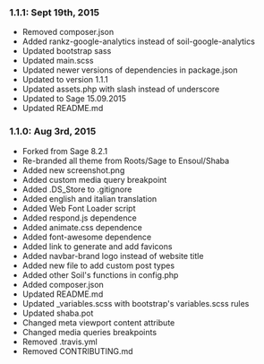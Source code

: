 ### 1.1.1: Sept 19th, 2015
* Removed composer.json
* Added rankz-google-analytics instead of soil-google-analytics
* Updated bootstrap sass
* Updated main.scss
* Updated newer versions of dependencies in package.json
* Updated to version 1.1.1
* Updated assets.php with slash instead of underscore
* Updated to Sage 15.09.2015
* Updated README.md

### 1.1.0: Aug 3rd, 2015
* Forked from Sage 8.2.1
* Re-branded all theme from Roots/Sage to Ensoul/Shaba
* Added new screenshot.png
* Added custom media query breakpoint
* Added .DS_Store to .gitignore
* Added english and italian translation
* Added Web Font Loader script
* Added respond.js dependence
* Added animate.css dependence
* Added font-awesome dependence
* Added link to generate and add favicons
* Added navbar-brand logo instead of website title
* Added new file to add custom post types
* Added other Soil's functions in config.php
* Added composer.json
* Updated README.md
* Updated _variables.scss with bootstrap's variables.scss rules
* Updated shaba.pot
* Changed meta viewport content attribute
* Changed media queries breakpoints
* Removed .travis.yml
* Removed CONTRIBUTING.md
